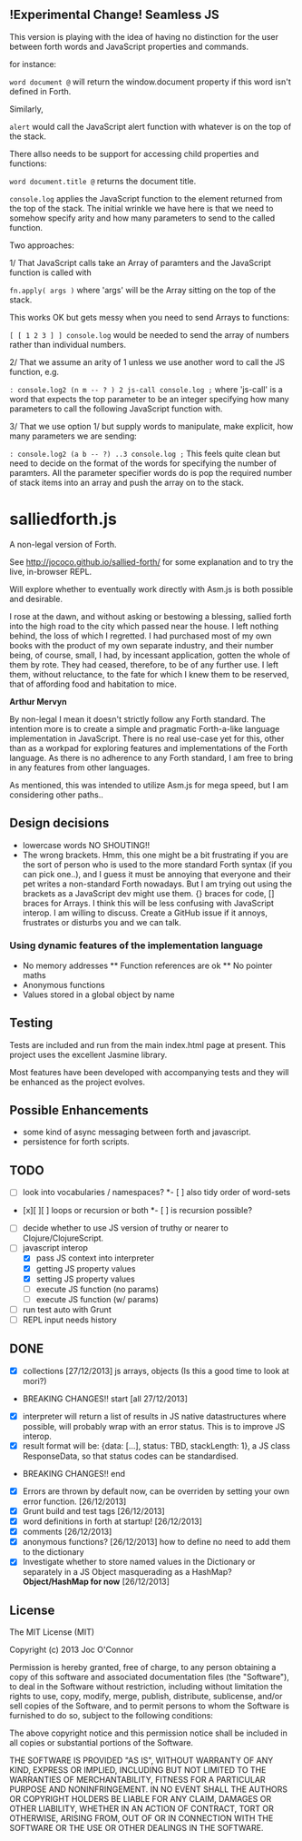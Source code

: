 ## !Experimental Change! Seamless JS

This version is playing with the idea of having no distinction for the user between forth words and JavaScript properties and commands.

for instance:

`word document @` will return the window.document property if this word isn't defined in Forth.

Similarly,

`alert` would call the JavaScript alert function with whatever is on the top of the stack.

There allso needs to be support for accessing child properties and functions:

`word document.title @` returns the document title.

`console.log` applies the JavaScript function to the element returned from the top of the stack. The initial wrinkle we have here is that we need to somehow specify arity and how many parameters to send to the called function.

Two approaches:

1/ That JavaScript calls take an Array of paramters and the JavaScript function is called with

`fn.apply( args )`
where 'args' will be the Array sitting on the top of the stack.

This works OK but gets messy when you need to send Arrays to functions:

`[ [ 1 2 3 ] ] console.log`
would be needed to send the array of numbers rather than individual numbers.

2/ That we assume an arity of 1 unless we use another word to call the JS function, e.g.

`: console.log2 (n m -- ? ) 2 js-call console.log ;`
where 'js-call' is a word that expects the top parameter to be an integer specifying how many parameters to call the following JavaScript function with.

3/ That we use option 1/ but supply words to manipulate, make explicit, how many parameters we are sending:

`: console.log2 (a b -- ?) ..3 console.log ;`
This feels quite clean but need to decide on the format of the words for specifying the number of paramters.
All the parameter specifier words do is pop the required number of stack items into an array and push the array on to the stack.

# salliedforth.js

A non-legal version of Forth.

See http://jococo.github.io/sallied-forth/ for some explanation and to try the live, in-browser REPL.

Will explore whether to eventually work directly with Asm.js is both possible and desirable.

I rose at the dawn, and without asking or bestowing a blessing, sallied forth into the high road to the city which passed near the house. I left nothing behind, the loss of which I regretted. I had purchased most of my own books with the product of my own separate industry, and their number being, of course, small, I had, by incessant application, gotten the whole of them by rote. They had ceased, therefore, to be of any further use. I left them, without reluctance, to the fate for which I knew them to be reserved, that of affording food and habitation to mice.

__Arthur Mervyn__

By non-legal I mean it doesn't strictly follow any Forth standard. The intention more is to create a simple and pragmatic Forth-a-like language implementation in JavaScript. There is no real use-case yet for this, other than as a workpad for exploring features and implementations of the Forth language. As there is no adherence to any Forth standard, I am free to bring in any features from other languages.

As mentioned, this was intended to utilize Asm.js for mega speed, but I am considering other paths..

## Design decisions

* lowercase words NO SHOUTING!!
* The wrong brackets. Hmm, this one might be a bit frustrating if you are the sort of person who is used to the more standard Forth syntax (if you can pick one..), and I guess it must be annoying that everyone and their pet writes a non-standard Forth nowadays. But I am trying out using the brackets as a JavaScript dev might use them. {} braces for code, [] braces for Arrays. I think this will be less confusing with JavaScript interop. I am willing to discuss. Create a GitHub issue if it annoys, frustrates or disturbs you and we can talk.

### Using dynamic features of the implementation language

* No memory addresses
  ** Function references are ok
  ** No pointer maths
* Anonymous functions
* Values stored in a global object by name

## Testing

Tests are included and run from the main index.html page at present. This project uses the excellent Jasmine library.

Most features have been developed with accompanying tests and they will be enhanced as the project evolves.

## Possible Enhancements

- some kind of async messaging between forth and javascript.
- persistence for forth scripts.


## TODO


- [ ] look into vocabularies / namespaces?
  *- [ ] also tidy order of word-sets
- [x][ ][ ] loops or recursion or both
  *- [ ] is recursion possible?
- [ ] decide whether to use JS version of truthy or nearer to Clojure/ClojureScript.
- [ ] javascript interop
  - [x] pass JS context into interpreter
  - [x] getting JS property values
  - [x] setting JS property values
  - [ ] execute JS function (no params)
  - [ ] execute JS function (w/ params)
- [ ] run test auto with Grunt
- [ ] REPL input needs history

## DONE

- [x] collections [27/12/2013]
  js arrays, objects (Is this a good time to look at mori?)
- BREAKING CHANGES!! start [all 27/12/2013]
- [x] interpreter will return a list of results in JS native datastructures where possible, will probably wrap with an error status. This is to improve JS interop.
- [x] result format will be: {data: [<array of values>...], status: TBD, stackLength: 1}, a JS class ResponseData, so that status codes can be standardised.
- BREAKING CHANGES!! end
- [x] Errors are thrown by default now, can be overriden by setting your own error function. [26/12/2013]
- [x] Grunt build and test tags [26/12/2013]
- [x] word definitions in forth at startup! [26/12/2013]
- [x] comments [26/12/2013]
- [x] anonymous functions? [26/12/2013]
  how to define
  no need to add them to the dictionary
- [x] Investigate whether to store named values in the Dictionary or
separately in a JS Object masquerading as a HashMap?
  **Object/HashMap for now** [26/12/2013]

## License

The MIT License (MIT)

Copyright (c) 2013 Joc O'Connor

Permission is hereby granted, free of charge, to any person obtaining a copy of
this software and associated documentation files (the "Software"), to deal in
the Software without restriction, including without limitation the rights to
use, copy, modify, merge, publish, distribute, sublicense, and/or sell copies of
the Software, and to permit persons to whom the Software is furnished to do so,
subject to the following conditions:

The above copyright notice and this permission notice shall be included in all
copies or substantial portions of the Software.

THE SOFTWARE IS PROVIDED "AS IS", WITHOUT WARRANTY OF ANY KIND, EXPRESS OR
IMPLIED, INCLUDING BUT NOT LIMITED TO THE WARRANTIES OF MERCHANTABILITY, FITNESS
FOR A PARTICULAR PURPOSE AND NONINFRINGEMENT. IN NO EVENT SHALL THE AUTHORS OR
COPYRIGHT HOLDERS BE LIABLE FOR ANY CLAIM, DAMAGES OR OTHER LIABILITY, WHETHER
IN AN ACTION OF CONTRACT, TORT OR OTHERWISE, ARISING FROM, OUT OF OR IN
CONNECTION WITH THE SOFTWARE OR THE USE OR OTHER DEALINGS IN THE SOFTWARE.
